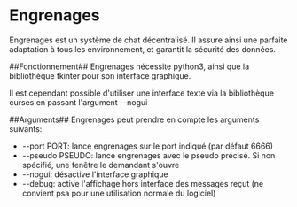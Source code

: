 # Engrenages
Engrenages est un système de chat décentralisé. Il assure ainsi une parfaite adaptation à tous les environnement, et garantit la sécurité des données.

##Fonctionnement##
Engrenages nécessite python3, ainsi que la bibliothèque tkinter pour son interface graphique.

Il est cependant possible d'utiliser une interface texte via la bibliothèque curses en passant l'argument --nogui

##Arguments##
Engrenages peut prendre en compte les arguments suivants:
* --port PORT: lance engrenages sur le port indiqué (par défaut 6666)
* --pseudo PSEUDO: lance engrenages avec le pseudo précisé. Si non spécifié, une fenêtre le demandant s'ouvre
* --nogui: désactive l'interface graphique
* --debug: active l'affichage hors interface des messages reçut (ne convient psa pour une utilisation normale du logiciel)
